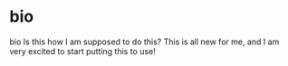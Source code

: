 # bio
bio
Is this how I am supposed to do this? This is all new for me, and I am very excited to start putting this to use!
